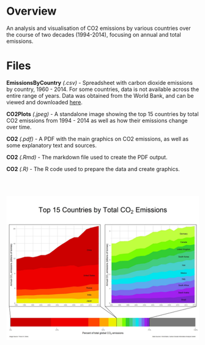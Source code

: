 # Overview

An analysis and visualisation of CO2 emissions by various countries over the course of two decades (1994-2014), focusing on annual and total emissions.

# Files

**EmissionsByCountry** *(.csv)* - Spreadsheet with carbon dioxide emissions by country, 1960 - 2014. For some countries, data is not available across the entire range of years. Data was obtained from the World Bank, and can be viewed and downloaded [here](https://data.worldbank.org/indicator/EN.ATM.CO2E.KT?type=shaded&view=map&year=2014&year_high_desc=false).

**CO2Plots** *(.jpeg)* - A standalone image showing the top 15 countries by total CO2 emissions from 1994 - 2014 as well as how their emissions change over time.

**CO2** *(.pdf)* - A PDF with the main graphics on CO2 emissions, as well as some explanatory text and sources.

**CO2** *(.Rmd)* - The markdown file used to create the PDF output.

**CO2** *(.R)* - The R code used to prepare the data and create graphics.

 <br/><br/>

![](https://github.com/TrevorHD/CO2/blob/master/CO2Plots.jpeg)
